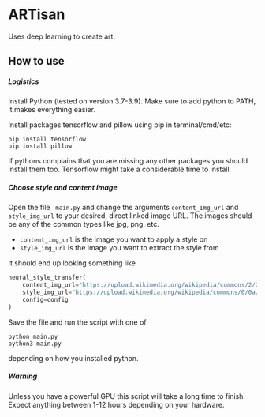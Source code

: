 # ARTisan

Uses deep learning to create art.

## How to use

##### Logistics

Install Python (tested on version 3.7-3.9). Make sure to add python to PATH, it makes everything easier.

Install packages tensorflow and pillow using pip in terminal/cmd/etc:

```shell
pip install tensorflow
pip install pillow
```

If pythons complains that you are missing any other packages you should install them too. Tensorflow might take a considerable time to install.

##### Choose style and content image

Open the file ``` main.py``` and change the arguments ```content_img_url``` and ```style_img_url``` to your desired, direct linked image URL. The images should be any of the common types like jpg, png, etc.

- ```content_img_url``` is the image you want to apply a style on
- ```style_img_url``` is the image you want to extract the style from

It should end up looking something like

```python
neural_style_transfer(
    content_img_url="https://upload.wikimedia.org/wikipedia/commons/2/2f/Rijksdag_Stockholm.jpg",
    style_img_url="https://upload.wikimedia.org/wikipedia/commons/0/0a/The_Great_Wave_off_Kanagawa.jpg",
    config=config
)
```

Save the file and run the script with one of

```shell
python main.py
python3 main.py
```

depending on how you installed python.

##### Warning

Unless you have a powerful GPU this script will take a long time to finish. Expect anything between 1-12 hours depending on your hardware.


